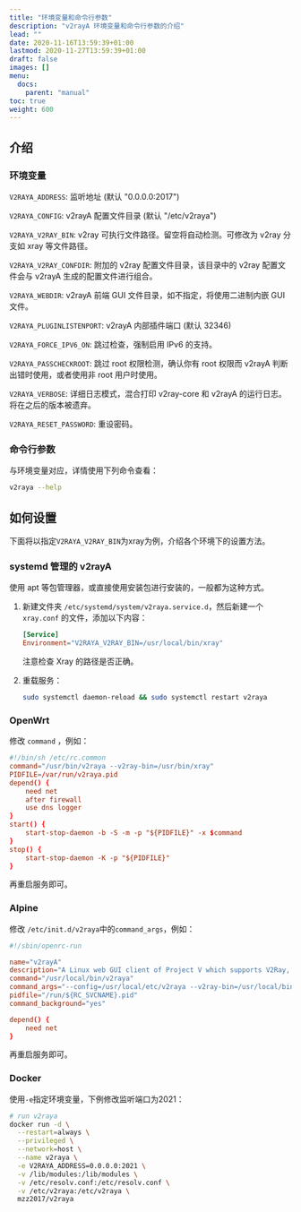 ```yaml
---
title: "环境变量和命令行参数"
description: "v2rayA 环境变量和命令行参数的介绍"
lead: ""
date: 2020-11-16T13:59:39+01:00
lastmod: 2020-11-27T13:59:39+01:00
draft: false
images: []
menu:
  docs:
    parent: "manual"
toc: true
weight: 600
---
```


## 介绍

### 环境变量

`V2RAYA_ADDRESS`: 监听地址 (默认 "0.0.0.0:2017")

`V2RAYA_CONFIG`: v2rayA 配置文件目录 (默认 "/etc/v2raya")

`V2RAYA_V2RAY_BIN`: v2ray 可执行文件路径。留空将自动检测。可修改为 v2ray 分支如 xray 等文件路径。

`V2RAYA_V2RAY_CONFDIR`: 附加的 v2ray 配置文件目录，该目录中的 v2ray 配置文件会与 v2rayA 生成的配置文件进行组合。

`V2RAYA_WEBDIR`: v2rayA 前端 GUI 文件目录，如不指定，将使用二进制内嵌 GUI 文件。

`V2RAYA_PLUGINLISTENPORT`: v2rayA 内部插件端口 (默认 32346)

`V2RAYA_FORCE_IPV6_ON`: 跳过检查，强制启用 IPv6 的支持。

`V2RAYA_PASSCHECKROOT`: 跳过 root 权限检测，确认你有 root 权限而 v2rayA 判断出错时使用，或者使用非 root 用户时使用。

`V2RAYA_VERBOSE`: 详细日志模式，混合打印 v2ray-core 和 v2rayA 的运行日志。将在之后的版本被遗弃。

`V2RAYA_RESET_PASSWORD`: 重设密码。

### 命令行参数

与环境变量对应，详情使用下列命令查看：

```bash
v2raya --help
```

## 如何设置

下面将以指定`V2RAYA_V2RAY_BIN`为xray为例，介绍各个环境下的设置方法。

### systemd 管理的 v2rayA

使用 apt 等包管理器，或直接使用安装包进行安装的，一般都为这种方式。

1. 新建文件夹 `/etc/systemd/system/v2raya.service.d`，然后新建一个 `xray.conf` 的文件，添加以下内容：

   ```conf
   [Service]
   Environment="V2RAYA_V2RAY_BIN=/usr/local/bin/xray"
   ```

   注意检查 Xray 的路径是否正确。

2. 重载服务：

   ```bash
   sudo systemctl daemon-reload && sudo systemctl restart v2raya
   ```

### OpenWrt

修改 `command` ，例如：

```conf
#!/bin/sh /etc/rc.common
command="/usr/bin/v2raya --v2ray-bin=/usr/bin/xray"
PIDFILE=/var/run/v2raya.pid
depend() {
    need net
    after firewall
    use dns logger
}
start() {
    start-stop-daemon -b -S -m -p "${PIDFILE}" -x $command
}
stop() {
    start-stop-daemon -K -p "${PIDFILE}"
}
```

再重启服务即可。

### Alpine

修改 `/etc/init.d/v2raya`中的`command_args`，例如：

```conf
#!/sbin/openrc-run

name="v2rayA"
description="A Linux web GUI client of Project V which supports V2Ray, Xray, SS, SSR, Trojan and Pingtunnel"
command="/usr/local/bin/v2raya"
command_args="--config=/usr/local/etc/v2raya --v2ray-bin=/usr/local/bin/xray"
pidfile="/run/${RC_SVCNAME}.pid"
command_background="yes"

depend() {
    need net
}
```

再重启服务即可。

### Docker

使用`-e`指定环境变量，下例修改监听端口为2021：

```bash
# run v2raya
docker run -d \
  --restart=always \
  --privileged \
  --network=host \
  --name v2raya \
  -e V2RAYA_ADDRESS=0.0.0.0:2021 \
  -v /lib/modules:/lib/modules \
  -v /etc/resolv.conf:/etc/resolv.conf \
  -v /etc/v2raya:/etc/v2raya \
  mzz2017/v2raya
```

